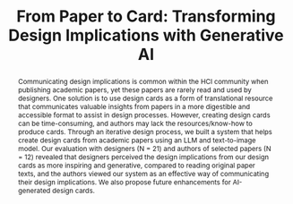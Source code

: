 ---
layout: publication
title: "From Paper to Card: Transforming Design Implications with Generative AI"
year: 2024
month: 5
authors:
  - Donghoon Shin
  - Lucy Lu Wang
  - Gary Hsieh
venue: CHI 2024
venue_full: "Proceedings of the 2024 CHI Conference on Human Factors in Computing Systems"
abstract: "Communicating design implications is common within the HCI community when publishing academic papers, yet these papers are rarely read and used by designers. One solution is to use design cards as a form of translational resource that communicates valuable insights from papers in a more digestible and accessible format to assist in design processes. However, creating design cards can be time-consuming, and authors may lack the resources/know-how to produce cards. Through an iterative design process, we built a system that helps create design cards from academic papers using an LLM and text-to-image model. Our evaluation with designers (N = 21) and authors of selected papers (N = 12) revealed that designers perceived the design implications from our design cards as more inspiring and generative, compared to reading original paper texts, and the authors viewed our system as an effective way of communicating their design implications. We also propose future enhancements for AI-generated design cards."
demo: "https://paper2card.com/"
video: "https://www.youtube.com/watch?v=SIMd-79PYHo"
category:
  - "AI / NLP"
  - "Design"
featured: true
---